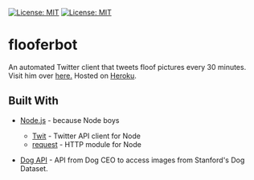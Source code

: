 [![License: MIT](https://img.shields.io/badge/License-MIT-yellow.svg)](https://opensource.org/licenses/MIT)
[![License: MIT](https://img.shields.io/badge/License-Good%20Boy-brightgreen.svg)](https://icons8.com/good-boy-license/)


# flooferbot

An automated Twitter client that tweets floof pictures every 30 minutes. Visit him over [here.](https://twitter.com/flooferbot) Hosted on [Heroku](https://heroku.com/).

## Built With

* [Node.js](https://nodejs.org/en/) - because Node boys
  * [Twit](https://www.npmjs.com/package/twit) - Twitter API client for Node
  * [request](https://www.npmjs.com/package/request) - HTTP module for Node
  
* [Dog API](https://dog.ceo/dog-api/) - API from Dog CEO to access images from Stanford's Dog Dataset.


